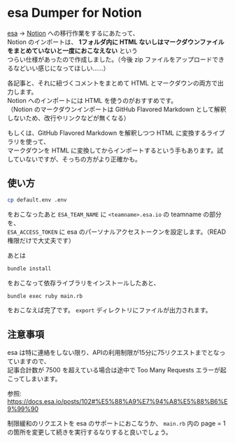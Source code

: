 # esa Dumper for Notion

[esa](https://esa.io) → [Notion](https://www.notion.so) への移行作業をするにあたって、  
Notion のインポートは、 **1フォルダ内に HTML ないしはマークダウンファイルをまとめていないと一度におこなえない** という  
つらい仕様があったので作成しました。（今後 zip ファイルをアップロードできるなどいい感じになってほしい……）

各記事と、それに紐づくコメントをまとめて HTML とマークダウンの両方で出力します。  
Notion へのインポートには HTML を使うのがおすすめです。  
（Notion のマークダウンインポートは GitHub Flavored Markdown として解釈しないため、改行やリンクなどが無くなる）

もしくは、GitHub Flavored Markdown を解釈しつつ HTML に変換するライブラリを使って、  
マークダウンを HTML に変換してからインポートするという手もあります。試していないですが、そっちの方がより正確かも。

## 使い方

```sh
cp default.env .env
```

をおこなったあと `ESA_TEAM_NAME` に `<teamname>.esa.io` の teamname の部分を、  
`ESA_ACCESS_TOKEN` に esa のパーソナルアクセストークンを設定します。（READ権限だけで大丈夫です）

あとは

```sh
bundle install
```

をおこなって依存ライブラリをインストールしたあと、

```sh
bundle exec ruby main.rb
```

をおこなえば完了です。 `export` ディレクトリにファイルが出力されます。


## 注意事項

esa は特に連絡をしない限り、APIの利用制限が15分に75リクエストまでとなっていますので、  
記事合計数が 7500 を超えている場合は途中で Too Many Requests エラーが起こってしまいます。

参照: https://docs.esa.io/posts/102#%E5%88%A9%E7%94%A8%E5%88%B6%E9%99%90

制限緩和のリクエストを esa のサポートにおこなうか、
`main.rb` 内の page = 1 の箇所を変更して続きを実行するなりすると良いでしょう。
